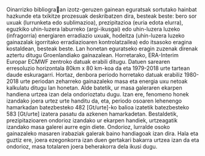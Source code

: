 Oinarrizko bibliograan izotz-geruzen gainean eguratsak sortutako hainbat hazkunde eta txikitze
prozesuak deskribatzen dira, besteak beste: bero sor 
uxuak (lurrunketa edo sublimazioa),
prezipitazioa (euria edota elurra), eguzkiko uhin-luzera laburreko (argi-ikusgai) edo uhin-luzera
luzeko (infragorria) energiaren erradiazio 
uxuak, hodeitza (uhin-luzera luzeko gainazalak igorritako
erradiazioaren kontrolatzailea) edo itsasoko eragina kostaldean, besteak beste. Lan honetan
eguratseko eragin zuzenak direnak aztertu ditugu Groenlandiako gainazalean. Horretarako,
ERA-Interim Europar ECMWF zentroko datuak erabili ditugu. Datuen sarearen erresoluzio
horizontala 80km x 80 km-koa da eta 1979-2018 urte tartean daude eskuragarri. Hortaz, denbora
periodo horretako datuak erabiliz 1980-2018 urte periodan zeharreko gainazaleko masa eta
energia 
uxu netoak kalkulatu ditugu lan honetan. Alde batetik, ur masa galeraren ekarpen
handiena urtzea izan dela ondorioztatu dugu. Izan ere, fenomeno honek izandako joera urtez
urte handitu da, eta, periodo osoaren lehenengo hamarkadan batezbesteko 482 [Gt/urte]-ko balioa
izatetik batezbesteko 583 [Gt/urte] izatera pasatu da azkenen hamarkadetan. Bestaldetik,
prezipitazioaren ondorioz izandako ur ekarpen handiek, urtzeagatik izandako masa galerei aurre
egin diete. Ondorioz, lurralde osoko gainazaleko masaren irabaziak galerak baino handiagoak
izan dira. Hala eta guztiz ere, joera ezegonkorra izan duen gertakari bakarra urtzea izan da eta
ondorioz, masa totalaren joera beherakorra dela ikusi dugu.